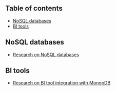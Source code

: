 ## Table of contents
<!-- vim-markdown-toc GFM -->

* [NoSQL databases](#nosql-databases)
* [BI tools](#bi-tools)

<!-- vim-markdown-toc -->
## NoSQL databases
* [Research on NoSQL databases](ResearchNoSQL.md)

## BI tools
* [Research on BI tool integration with MongoDB](BIToolsMongoDB.md)
